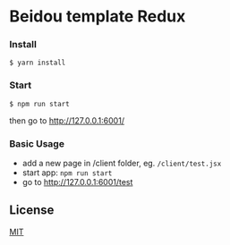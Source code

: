 Beidou template Redux
=================

### Install

```
$ yarn install
```

### Start  

``` 
$ npm run start
```  

then go to http://127.0.0.1:6001/

### Basic Usage

* add a new page in /client folder, eg. `/client/test.jsx`
* start app: `npm run start`
* go to http://127.0.0.1:6001/test


## License

[MIT](LICENSE)
